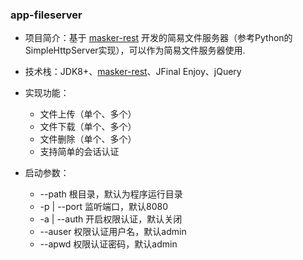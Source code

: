 
### app-fileserver

- 项目简介：基于 [masker-rest][1] 开发的简易文件服务器（参考Python的SimpleHttpServer实现），可以作为简易文件服务器使用.

- 技术栈：JDK8+、[masker-rest][1]、JFinal Enjoy、jQuery

- 实现功能：

   - 文件上传（单个、多个）
   - 文件下载（单个、多个）
   - 文件删除（单个、多个）
   - 支持简单的会话认证

- 启动参数：
   - --path 根目录，默认为程序运行目录
   - -p | --port 监听端口，默认8080
   - -a | --auth 开启权限认证，默认关闭
   - --auser 权限认证用户名，默认admin
   - --apwd 权限认证密码，默认admin

[1]: https://github.com/jiashunx/masker-rest
